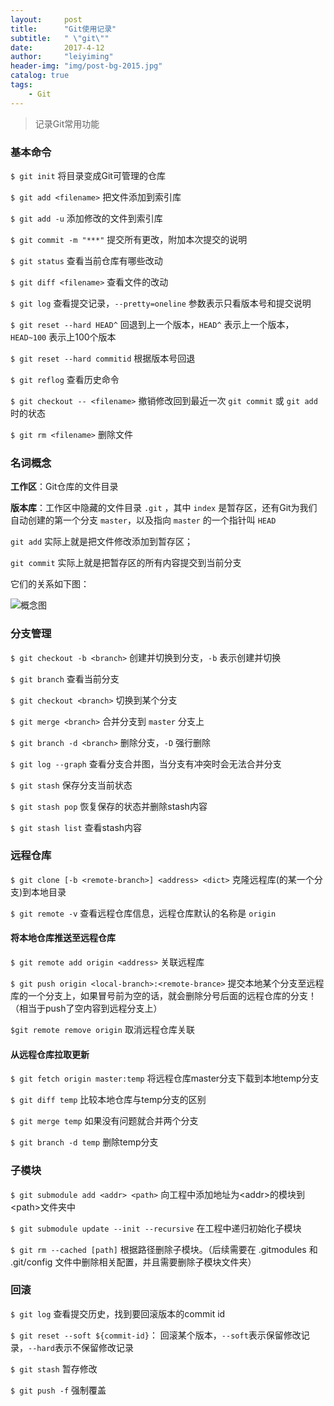 ```yaml
---
layout:     post
title:      "Git使用记录"
subtitle:   " \"git\""
date:       2017-4-12
author:     "leiyiming"
header-img: "img/post-bg-2015.jpg"
catalog: true
tags:
    - Git
---
```


> 记录Git常用功能

### 基本命令

`$ git init`		将目录变成Git可管理的仓库

`$ git add <filename>`		把文件添加到索引库

`$ git add -u`		添加修改的文件到索引库

`$ git commit -m "***"`		提交所有更改，附加本次提交的说明

`$ git status`		查看当前仓库有哪些改动

`$ git diff <filename>`		查看文件的改动

`$ git log`			查看提交记录，`--pretty=oneline` 参数表示只看版本号和提交说明

`$ git reset --hard HEAD^`	回退到上一个版本，`HEAD^` 表示上一个版本，`HEAD~100` 表示上100个版本

`$ git reset --hard commitid`	根据版本号回退

`$ git reflog`		查看历史命令

`$ git checkout -- <filename>`	撤销修改回到最近一次 `git commit` 或 `git add` 时的状态

`$ git rm <filename>`		删除文件

### 名词概念

**工作区**：Git仓库的文件目录

**版本库**：工作区中隐藏的文件目录 `.git` ，其中 `index` 是暂存区，还有Git为我们自动创建的第一个分支 `master`，以及指向 `master` 的一个指针叫 `HEAD`

`git add` 实际上就是把文件修改添加到暂存区；

`git commit` 实际上就是把暂存区的所有内容提交到当前分支

它们的关系如下图：

![概念图](http://leiyiming.com/img/in-post/post-git/1.jpg)

### 分支管理

`$ git checkout -b <branch>`			创建并切换到分支，`-b` 表示创建并切换

`$ git branch`							查看当前分支

`$ git checkout <branch>`				切换到某个分支

`$ git merge <branch>`					合并分支到 `master` 分支上

`$ git branch -d <branch>`				删除分支，`-D` 强行删除

`$ git log --graph`						查看分支合并图，当分支有冲突时会无法合并分支

`$ git stash`							保存分支当前状态

`$ git stash pop`						恢复保存的状态并删除stash内容

`$ git stash list`						查看stash内容

### 远程仓库

`$ git clone [-b <remote-branch>] <address> <dict>`			克隆远程库(的某一个分支)到本地目录

`$ git remote -v`						查看远程仓库信息，远程仓库默认的名称是 `origin`

#### 将本地仓库推送至远程仓库

`$ git remote add origin <address>`		关联远程库

`$ git push origin <local-branch>:<remote-brance>`			提交本地某个分支至远程库的一个分支上，如果冒号前为空的话，就会删除分号后面的远程仓库的分支！（相当于push了空内容到远程分支上）

`$git remote remove origin`			取消远程仓库关联

#### 从远程仓库拉取更新

`$ git fetch origin master:temp`		将远程仓库master分支下载到本地temp分支

`$ git diff temp`						比较本地仓库与temp分支的区别

`$ git merge temp`					如果没有问题就合并两个分支

`$ git branch -d temp`				删除temp分支

### 子模块

`$ git submodule add <addr> <path>` 	向工程中添加地址为\<addr\>的模块到\<path\>文件夹中

`$ git submodule update --init --recursive`		在工程中递归初始化子模块

`$ git rm --cached [path]` 	根据路径删除子模块。（后续需要在 .gitmodules 和 .git/config 文件中删除相关配置，并且需要删除子模块文件夹）

### 回滚

`$ git log`	查看提交历史，找到要回滚版本的commit id

`$ git reset --soft ${commit-id}`：	回滚某个版本，`--soft`表示保留修改记录，`--hard`表示不保留修改记录

`$ git stash`	暂存修改

`$ git push -f`	强制覆盖